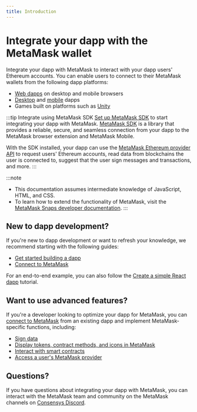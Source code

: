 ```yaml
---
title: Introduction
---
```


# Integrate your dapp with the MetaMask wallet

Integrate your dapp with MetaMask to interact with your dapp users' Ethereum accounts.
You can enable users to connect to their MetaMask wallets from the following dapp platforms:

- [Web dapps](how-to/connect/set-up-sdk/javascript/index.md) on desktop and mobile browsers
- [Desktop](how-to/connect/set-up-sdk/javascript/index.md) and
  [mobile](how-to/connect/set-up-sdk/mobile/index.md) dapps
- Games built on platforms such as [Unity](how-to/connect/set-up-sdk/gaming/unity.md)

:::tip Integrate using MetaMask SDK
[Set up MetaMask SDK](how-to/connect/set-up-sdk/index.md) to start integrating your dapp with MetaMask.
[MetaMask SDK](concepts/sdk.md) is a library that provides a reliable, secure, and seamless
connection from your dapp to the MetaMask browser extension and MetaMask Mobile.

With the SDK installed, your dapp can use the [MetaMask Ethereum provider API](concepts/provider-api.md)
to request users' Ethereum accounts, read data from blockchains the user is connected to, suggest
that the user sign messages and transactions, and more.
:::

:::note
- This documentation assumes intermediate knowledge of JavaScript, HTML, and CSS.
- To learn how to extend the functionality of MetaMask, visit the
  [MetaMask Snaps developer documentation](../snaps).
:::

## New to dapp development?

If you're new to dapp development or want to refresh your knowledge, we recommend starting with the
following guides:

- [Get started building a dapp](how-to/get-started-building)
- [Connect to MetaMask](how-to/connect)

For an end-to-end example, you can also follow the
[Create a simple React dapp](tutorials/react-dapp-local-state.md) tutorial.

## Want to use advanced features?

If you're a developer looking to optimize your dapp for MetaMask, you can
[connect to MetaMask](how-to/connect) from an existing dapp and implement MetaMask-specific
functions, including:

- [Sign data](how-to/sign-data)
- [Display tokens, contract methods, and icons in MetaMask](how-to/display)
- [Interact with smart contracts](how-to/interact-with-smart-contracts.md)
- [Access a user's MetaMask provider](how-to/access-provider.md)

## Questions?

If you have questions about integrating your dapp with MetaMask, you can interact with the MetaMask
team and community on the MetaMask channels on [Consensys Discord](https://discord.gg/consensys).
